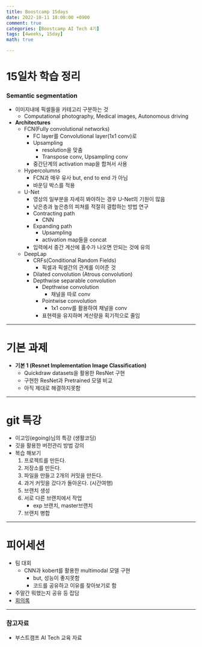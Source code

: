 ```yaml
---
title: Boostcamp 15days
date: 2022-10-11 18:00:00 +0900
comment: true
categories: [Boostcamp AI Tech 4기]
tags: [4weeks, 15day]
math: true

---
```

# 15일차 학습 정리

<h3 data-toc-skip> Semantic segmentation </h3>

- 이미지내에 픽셀들을 카테고리 구분하는 것
  - Computational photography, Medical images, Autonomous driving
- **Architectures**
  - FCN(Fully convolutional networks)
    - FC layer를 Convolutional layer(1x1 conv)로
    - Upsampling
      - resolution을 맞춤
      - Transpose conv, Upsampling conv
    - 중간단계의 activation map을 합쳐서 사용
  - Hypercolumns
    - FCN과 매우 유사 but, end to end 가 아님
    - 바운딩 박스를 적용
  - U-Net
    - 영상의 일부분을 자세히 봐야하는 경우 U-Net의 기원이 많음
    - 낮은층과 높은층의 피쳐를 적절히 결합하는 방법 연구
    - Contracting path
      - CNN
    - Expanding path
      - Upsampling
      - activation map들을 concat
    - 입력에서 중간 계산에 홀수가 나오면 안되는 것에 유의
  - DeepLap
    - CRFs(Conditional Random Fields)
      - 픽셀과 픽셀간의 관계를 이어준 것
    - Dilated convolution (Atrous convolution)
    - Depthwise separable convolution
      - Depthwise convolution
        - 채널을 따로 conv
      - Pointwise convolution
        - 1x1 conv를 활용하여 채널을 conv
      - 표현력을 유지하며 계산량을 획기적으로 줄임


---

# 기본 과제
- **기본 1 (Resnet Implementation Image Classification)**
  - Quickdraw datasets을 활용한 ResNet 구현
  - 구현한 ResNet과 Pretrained 모델 비교
  - 아직 제대로 해결하지못함
  
---

# git 특강

- 이고잉(egoing)님의 특강 (생활코딩)
- 깃을 활용한 버전관리 방법 강의
- 복습 해보기
  1. 프로젝트를 만든다.
  2. 저장소를 만든다.
  3. 파일을 만들고 2개의 커밋을 만든다.
  4. 과거 커밋을 갔다가 돌아온다. (시간여행)
  5. 브랜치 생성
  6. 서로 다른 브랜치에서 작업
     - exp 브랜치, master브랜치
  7. 브랜치 병합

---

# 피어세션
- 팀 대회
  - CNN과 kobert를 활용한 multimodal 모델 구현
    - but, 성능이 좋지못함
    - 코드를 공유하고 이유를 찾아보기로 함
- 주말간 뭐했는지 공유 등 잡담
- [회의록](https://night-eustoma-5f3.notion.site/10-11-98f2e59c369049bb988ad89087269e22)

---

### 참고자료
- 부스트캠프 AI Tech 교육 자료